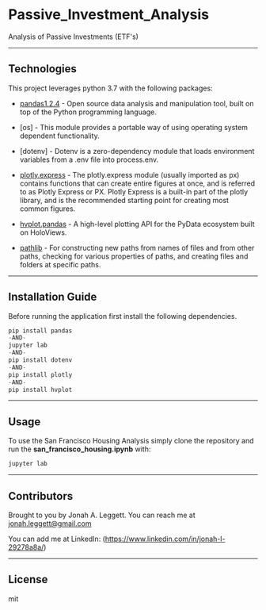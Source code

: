 # Passive_Investment_Analysis
Analysis of Passive Investments (ETF's)

---

## Technologies

This project leverages python 3.7 with the following packages:


* [pandas1.2.4](https://pandas.pydata.org) - Open source data analysis and manipulation tool, built on top of the Python programming language.

* [os] - This module provides a portable way of using operating system dependent functionality.

* [dotenv] - Dotenv is a zero-dependency module that loads environment variables from a .env file into process.env. 

* [plotly.express](https://plotly.com/python/plotly-express/) - The plotly.express module (usually imported as px) contains functions that can create entire figures at once, and is referred to as Plotly Express or PX. Plotly Express is a built-in part of the plotly library, and is the recommended starting point for creating most common figures.

* [hvplot.pandas](https://hvplot.holoviz.org/user_guide/Pandas_API.html) - A high-level plotting API for the PyData ecosystem built on HoloViews.

* [pathlib](https://pypi.org/project/pathlib/) - For constructing new paths from names of files and from other paths, checking for various properties of paths, and creating files and folders at specific paths.

---

## Installation Guide

Before running the application first install the following dependencies.

```python
pip install pandas
-AND-
jupyter lab
-AND-
pip install dotenv
-AND-
pip install plotly
-AND-
pip install hvplot
```

---

## Usage

To use the San Francisco Housing Analysis simply clone the repository and run the **san_francisco_housing.ipynb** with:

```python
jupyter lab
```
 
---

## Contributors

Brought to you by Jonah A. Leggett. You can reach me at jonah.leggett@gmail.com 

You can add me at LinkedIn: (https://www.linkedin.com/in/jonah-l-29278a8a/)

---

## License

mit
